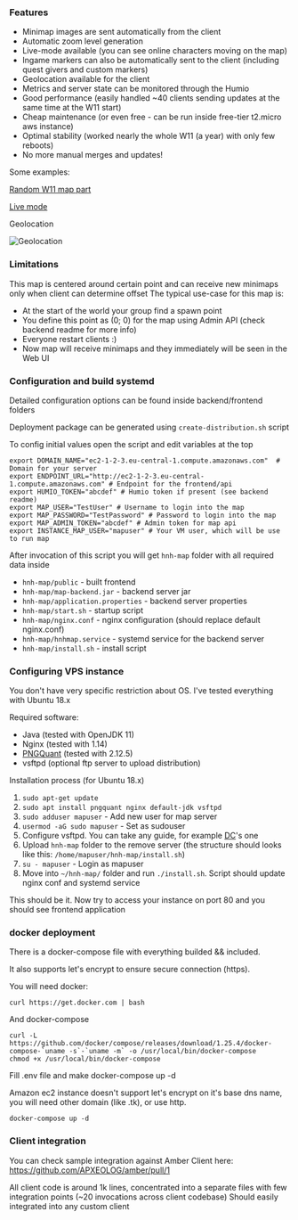 ### Features
 - Minimap images are sent automatically from the client
 - Automatic zoom level generation
 - Live-mode available (you can see online characters moving on the map)
 - Ingame markers can also be automatically sent to the client (including quest givers and custom markers)
 - Geolocation available for the client
 - Metrics and server state can be monitored through the Humio
 - Good performance (easily handled ~40 clients sending updates at the same time at the W11 start)
 - Cheap maintenance (or even free - can be run inside free-tier t2.micro aws instance)
 - Optimal stability (worked nearly the whole W11 (a year) with only few reboots)
 - No more manual merges and updates!

Some examples:

[Random W11 map part](https://i.imgur.com/799FNEp.png)


[Live mode](https://webm.red/view/FrOT.webm)

Geolocation

![Geolocation](https://i.imgur.com/gtbNjre.png)


### Limitations

This map is centered around certain point and can receive new minimaps only when client can determine offset
The typical use-case for this map is:
 - At the start of the world your group find a spawn point
 - You define this point as (0; 0) for the map using Admin API (check backend readme for more info)
 - Everyone restart clients :)
 - Now map will receive minimaps and they immediately will be seen in the Web UI
 

### Configuration and build systemd

Detailed configuration options can be found inside backend/frontend folders

Deployment package can be generated using `create-distribution.sh` script

To config initial values open the script and edit variables at the top

```shell script
export DOMAIN_NAME="ec2-1-2-3.eu-central-1.compute.amazonaws.com"  # Domain for your server
export ENDPOINT_URL="http://ec2-1-2-3.eu-central-1.compute.amazonaws.com" # Endpoint for the frontend/api
export HUMIO_TOKEN="abcdef" # Humio token if present (see backend readme)
export MAP_USER="TestUser" # Username to login into the map
export MAP_PASSWORD="TestPassword" # Password to login into the map
export MAP_ADMIN_TOKEN="abcdef" # Admin token for map api
export INSTANCE_MAP_USER="mapuser" # Your VM user, which will be use to run map
```

After invocation of this script you will get `hnh-map` folder with all required data inside
 - `hnh-map/public` - built frontend
 - `hnh-map/map-backend.jar` - backend server jar
 - `hnh-map/application.properties` - backend server properties
 - `hnh-map/start.sh` - startup script
 - `hnh-map/nginx.conf` - nginx configuration (should replace default nginx.conf)
 - `hnh-map/hnhmap.service` - systemd service for the backend server
 - `hnh-map/install.sh` - install script
 
### Configuring VPS instance
 
You don't have very specific restriction about OS. I've tested everything with Ubuntu 18.x
 
Required software:
 - Java (tested with OpenJDK 11)
 - Nginx (tested with 1.14)
 - [PNGQuant](https://pngquant.org/) (tested with 2.12.5)
 - vsftpd (optional ftp server to upload distribution)
  
Installation process (for Ubuntu 18.x)
1. `sudo apt-get update`
2. `sudo apt install pngquant nginx default-jdk vsftpd` 
3. `sudo adduser mapuser` - Add new user for map server
4. `usermod -aG sudo mapuser` - Set as sudouser 
5. Configure vsftpd. You can take any guide, for example [DC](https://www.digitalocean.com/community/tutorials/how-to-set-up-vsftpd-for-a-user-s-directory-on-ubuntu-18-04)'s one
6. Upload `hnh-map` folder to the remove server (the structure should looks like this: `/home/mapuser/hnh-map/install.sh`)
7. `su - mapuser` - Login as mapuser
8. Move into `~/hnh-map/` folder and run `./install.sh`. Script should update nginx conf and systemd service

This should be it. Now try to access your instance on port 80 and you should see frontend application


### docker deployment

There is a docker-compose file with everything builded && included.

It also supports let's encrypt to ensure secure connection (https).

You will need docker:

```
curl https://get.docker.com | bash
```

And docker-compose
```
curl -L https://github.com/docker/compose/releases/download/1.25.4/docker-compose-`uname -s`-`uname -m` -o /usr/local/bin/docker-compose
chmod +x /usr/local/bin/docker-compose
```


Fill .env file and make docker-compose up -d

Amazon ec2 instance doesn't support let's encrypt on it's base dns name, you will need other domain (like .tk), or use http.

```
docker-compose up -d
```


### Client integration

You can check sample integration against Amber Client here: https://github.com/APXEOLOG/amber/pull/1

All client code is around 1k lines, concentrated into a separate files with few integration points (~20 invocations across client codebase)
Should easily integrated into any custom client